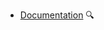 * [Documentation](./documentation/)
  <trigger for="pop:documentation-preview">:mag:</trigger>

<popover id="pop:documentation-preview" title="Documentation :mag:" placement="right">
  <div slot="content">
    <include src="preview.md" />
  </div>
</popover>
